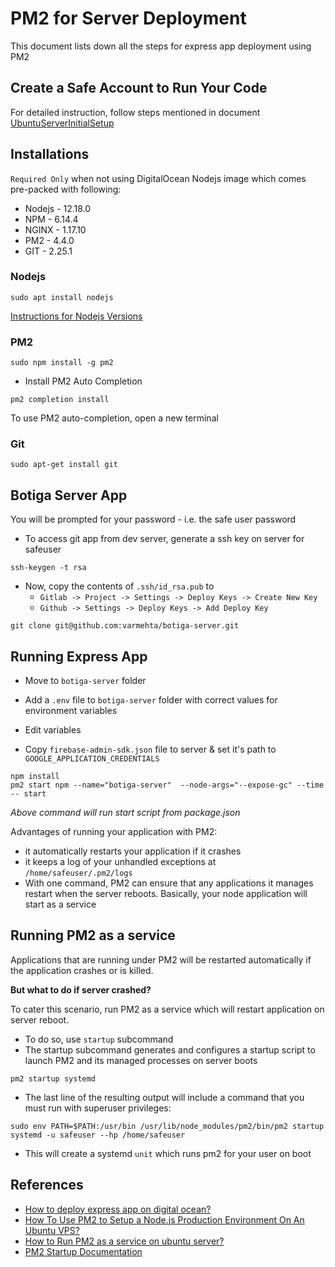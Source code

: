 # PM2 for Server Deployment

This document lists down all the steps for express app deployment using PM2

## Create a Safe Account to Run Your Code

For detailed instruction, follow steps mentioned in document [UbuntuServerInitialSetup](./UbuntuServerInitialSetup.md)

## Installations

`Required Only` when not using DigitalOcean Nodejs image which comes pre-packed with following:

-   Nodejs - 12.18.0
-   NPM - 6.14.4
-   NGINX - 1.17.10
-   PM2 - 4.4.0
-   GIT - 2.25.1

### Nodejs

```
sudo apt install nodejs
```

[Instructions for Nodejs Versions](https://github.com/nodesource/distributions/blob/master/README.md#installation-instructions)

### PM2

```
sudo npm install -g pm2
```

-   Install PM2 Auto Completion

```
pm2 completion install
```

To use PM2 auto-completion, open a new terminal

### Git

```
sudo apt-get install git
```

## Botiga Server App

You will be prompted for your password - i.e. the safe user password

-   To access git app from dev server, generate a ssh key on server for safeuser

```
ssh-keygen -t rsa
```

-   Now, copy the contents of `.ssh/id_rsa.pub` to
    -   `Gitlab -> Project -> Settings -> Deploy Keys -> Create New Key`
    -   `Github -> Settings -> Deploy Keys -> Add Deploy Key`

```
git clone git@github.com:varmehta/botiga-server.git
```

## Running Express App

-   Move to `botiga-server` folder
-   Add a `.env` file to `botiga-server` folder with correct values for environment variables

-   Edit variables
-   Copy `firebase-admin-sdk.json` file to server & set it's path to `GOOGLE_APPLICATION_CREDENTIALS`

```
npm install
pm2 start npm --name="botiga-server"  --node-args="--expose-gc" --time -- start
```

_Above command will run start script from package.json_

Advantages of running your application with PM2:

-   it automatically restarts your application if it crashes
-   it keeps a log of your unhandled exceptions at `/home/safeuser/.pm2/logs`
-   With one command, PM2 can ensure that any applications it manages restart when the server reboots. Basically, your node application will start as a service

## Running PM2 as a service

Applications that are running under PM2 will be restarted automatically if the application crashes or is killed.

**But what to do if server crashed?**

To cater this scenario, run PM2 as a service which will restart application on server reboot.

-   To do so, use `startup` subcommand
-   The startup subcommand generates and configures a startup script to launch PM2 and its managed processes on server boots

```
pm2 startup systemd
```

-   The last line of the resulting output will include a command that you must run with superuser privileges:

```
sudo env PATH=$PATH:/usr/bin /usr/lib/node_modules/pm2/bin/pm2 startup systemd -u safeuser --hp /home/safeuser
```

-   This will create a systemd `unit` which runs pm2 for your user on boot

## References

-   [How to deploy express app on digital ocean?](https://itnext.io/deploy-a-nodejs-and-expressjs-app-on-digital-ocean-with-nginx-and-free-ssl-edd88a5580fa)
-   [How To Use PM2 to Setup a Node.js Production Environment On An Ubuntu VPS?](https://www.digitalocean.com/community/tutorials/how-to-use-pm2-to-setup-a-node-js-production-environment-on-an-ubuntu-vps)
-   [How to Run PM2 as a service on ubuntu server?](https://www.digitalocean.com/community/tutorials/how-to-set-up-a-node-js-application-for-production-on-ubuntu-16-04)
-   [PM2 Startup Documentation](https://pm2.keymetrics.io/docs/usage/startup/)
